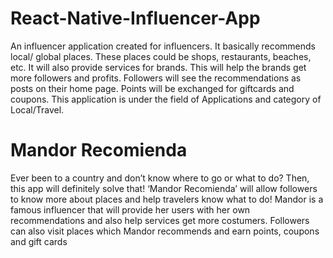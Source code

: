 # React-Native-Influencer-App
An influencer application created for influencers. It basically recommends local/ global places. These places could be shops, restaurants, beaches, etc. It will also provide services for brands. This will help the brands get more followers and profits. Followers will see the recommendations as posts on their home page. Points will be exchanged for giftcards and coupons. This application is under the field of Applications and category of Local/Travel.


Mandor Recomienda
===

Ever been to a country and don’t know where to go or what to do? Then, this app will definitely solve that! ‘Mandor Recomienda’ will allow followers to know more about places and help travelers know what to do! Mandor is a famous influencer that will provide her users with her own recommendations and also help services get more costumers. Followers can also visit places which Mandor recommends and earn points, coupons and gift cards
